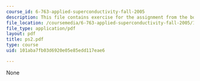 ```yaml
---
course_id: 6-763-applied-superconductivity-fall-2005
description: This file contains exercise for the assignment from the book.
file_location: /coursemedia/6-763-applied-superconductivity-fall-2005/101aba7fb03d6920e05e85edd117eae6_ps2.pdf
file_type: application/pdf
layout: pdf
title: ps2.pdf
type: course
uid: 101aba7fb03d6920e05e85edd117eae6

---
```

None